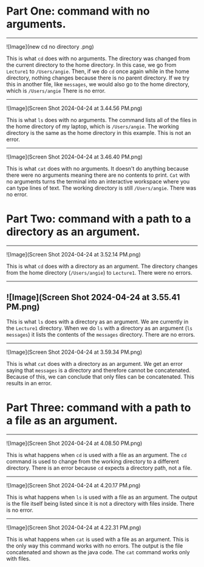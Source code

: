 # Part One: command with no arguments.
---
![Image](new cd no directory .png)

This is what `cd` does with no arguments. 
The directory was changed from the current directory to the home directory. In this case, we go from `Lecture1` to `/Users/angie`. Then, if we do `cd` once again while in the home directory, nothing changes because there is no parent directory. If we try this in another file, like `messages`, we would also go to the home directory, which is `/Users/angie`
There is no error. 

---
![Image](Screen Shot 2024-04-24 at 3.44.56 PM.png)

This is what `ls` does with no arguments. 
The command lists all of the files in the home directory of my laptop, which is `/Users/angie`. The working directory is the same as the home directory in this example.
This is not an error.

---
![Image](Screen Shot 2024-04-24 at 3.46.40 PM.png)

This is what `cat` does with no arguments.
It doesn't do anything because there were no arguments meaning there are no contents to print. `Cat` with no arguments turns the terminal into an interactive workspace where you can type lines of text. The working directory is still  `/Users/angie`.
There was no error. 

# Part Two: command with a path to a directory as an argument.
---

![Image](Screen Shot 2024-04-24 at 3.52.14 PM.png)

This is what `cd` does with a directory as an argument.
The directory changes from the home directory (`/Users/angie`) to `Lecture1`. 
There were no errors. 

---

![Image](Screen Shot 2024-04-24 at 3.55.41 PM.png)
---
This is what `ls` does with a directory as an argument. 
We are currently in the `Lecture1` directory. When we do `ls` with a directory as an argument (`ls messages`) it lists the contents of the `messages` directory. There are no errors.

---
![Image](Screen Shot 2024-04-24 at 3.59.34 PM.png)

This is what `cat` does with a directory as an argument. 
We get an error saying that `messages` is a directory and therefore cannot be concatenated. Because of this, we can conclude that only files can be concatenated. This results in an error.


# Part Three: command with a path to a file as an argument.

---
![Image](Screen Shot 2024-04-24 at 4.08.50 PM.png)

This is what happens when `cd` is used with a file as an argument.
The `cd` command is used to change from the working directory to a different directory. There is an error because `cd` expects a directory path, not a file. 

---
![Image](Screen Shot 2024-04-24 at 4.20.17 PM.png)

This is what happens when `ls` is used with a file as an argument. 
The output is the file itself being listed since it is not a directory with files inside. 
There is no error. 

---
![Image](Screen Shot 2024-04-24 at 4.22.31 PM.png)

This is what happens when `cat` is used with a file as an argument. 
This is the only way this command works with no errors. The output is the file concatenated and shown as the java code.
The `cat` command works only with files. 
